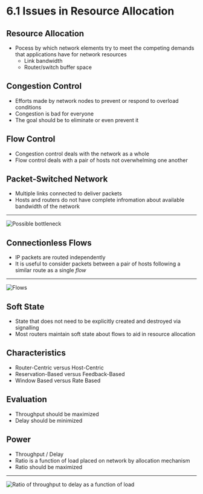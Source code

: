 6.1 Issues in Resource Allocation
=================================

Resource Allocation
-------------------

- Pocess by which network elements try to meet the competing demands that applications have for network resources
    - Link bandwidth
    - Router/switch buffer space

Congestion Control
------------------

- Efforts made by network nodes to prevent or respond to overload conditions
- Congestion is bad for everyone
- The goal should be to eliminate or even prevent it

Flow Control
------------

- Congestion control deals with the network as a whole
- Flow control deals with a pair of hosts not overwhelming one another

Packet-Switched Network
-----------------------

- Multiple links connected to deliver packets
- Hosts and routers do not have complete infromation about available bandwidth of the network

---

![Possible bottleneck](https://book.systemsapproach.org/_images/f06-01-9780123850591.png)

Connectionless Flows
--------------------

- IP packets are routed independently
- It is useful to consider packets between a pair of hosts following a similar route as a single *flow*

---

![Flows](https://book.systemsapproach.org/_images/f06-02-9780123850591.png)

Soft State
----------

- State that does not need to be explicitly created and destroyed via signalling
- Most routers maintain soft state about flows to aid in resource allocation

Characteristics
---------------

- Router-Centric versus Host-Centric
- Reservation-Based versus Feedback-Based
- Window Based versus Rate Based

Evaluation
----------

- Throughput should be maximized
- Delay should be minimized

Power
-----

- Throughput / Delay
- Ratio is a function of load placed on network by allocation mechanism
- Ratio should be maximized

---

![Ratio of throughput to delay as a function of load](https://book.systemsapproach.org/_images/f06-03-9780123850591.png)

